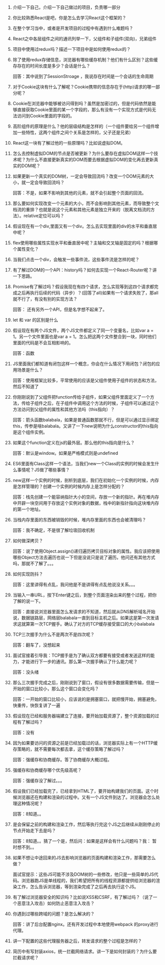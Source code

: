 1. 介绍一下自己，介绍一下自己做过的项目，负责哪一部分

2. 你比较熟悉React是吧，你是怎么去学习React这个框架的？

3. 在整个学习当中，或者是开发项目的过程中有遇到什么难题吗？

4. React之中各层组件之间的通讯列举一下，父组件和子组件(双向)，兄弟组件

5. 项目中使用过redux吗？描述一下项目中是如何使用redux的？

6. 除了使用redux存储信息，浏览器有哪些缓存机制？他们有什么区别？这些缓存存在的时间长度是多少？会话是什么？

   回答：其中说到了SessionStroage ，我说存在时间是一个会话的生命周期

7. 对于Cookie这块有什么了解呢？Cookie携带的信息存在于(http)请求的哪一部分呢？

8. Cookie在浏览器中能够被访问得到吗？虽然是加密过的，但是代码依然是能够直接获取Cookie里面的某一个字段的，那么有没有一个实现方式是代码无法访问到Cookie里面的字段的。

9. 高阶组件的原理是什么？他的层级结构是怎样的（一个组件要给另一个组件增加一些特性，这两个组件之间个关系是怎样的，父子还是兄弟）

10. React这一块有了解过他的一些原理吗？比如说虚拟DOM。

11. 怎么去控制虚拟DOM的节点是否被更新？为什么要存在虚拟DOM这样一个技术呢？为什么不直接更新真实的DOM而要去根据虚拟DOM的变化再去更新真实的DOM呢？

12. 如果更新一个真实的DOM树，一定会导致回流吗？改变一个DOM元素的大小，就一定会导致回流吗？

    回答：不是，如果不影响到其他的元素，就不会引起整个页面的回流。

13. 那么要如何实现改变一个元素的大小，而不会影响到其他元素，而导致整个文档流的重排？也就是说这个元素和其他元素是独立开来的（脱离文档流的方法）。relative定位可以吗？

14. 假设现在有一个div,里面又有一个div。怎么去实现里面的div的水平和垂直居中呢？

15. flex使用哪些属性实现水平和垂直居中呢？主轴和交叉轴是固定的吗？根据哪个属性变化？

16. 当我们点击一个div，会触发一些事件流，这些事件流是怎样的呢？

17. 有了解过DOM的一个API：history吗？如何去实现一个React-Router呢？讲一下思路。

18. Promise有了解过吗？假设我现在有四个请求，怎么实现等到这四个请求都完成之后再执行后续的代码（异步）？(回答了all)如果有一个请求失败了，那all就不行了，有没有别的实现方法？

    回答： 还有另外一个API，但是名字想不起来了。

19. let 和 var 的区别是什么

20. 假设现在有两个JS文件，两个JS文件都定义了同一个变量名，比如var a = 1。另一个文件里面也是var a = 1。怎么把这两个文件整合到一块，同时他们里面的代码是不会互相影响的。

    回答：函数

21. JS里面我们都知道有闭包这样一个概念，你会在什么情况下用闭包？闭包的应用场景是什么？

    回答：使用框架比较多，平常使用的应该是父组件使用子组件的状态和方法，然后不知道了

22. 你刚刚说到了父组件把function传给子组件，如果父组件里面定义了一个方法，传给子组件之后，在子组件中调用这个方法的时候，子组件可以通过这个方法访问到父组件的属性和其他方法吗（this指向）？

    回答：箭头函数balabala，如果是普通函数那就不行，但是可以通过显示绑定this，传参是啥balabala。又讲了一下new说明为什么constructor的this指向是这个组件实例。

23. 如果这个function定义在js的最外层。那么他的this指向是什么？

    回答：默认是window。如果是严格模式则是undefined

24. ES6里面有Class这样一个语法，当我们new一个Class的实例的时候会发生什么事情呢？JS做了哪些事情？

25. new这样一个实例的时候，剖析到底层，我们在初始化一个实例的时候，内存是怎样管理的？创建一个实例的时候内存上是怎样分配的？

    回答：栈先创建一个能容纳指针大小的空间，存放一个新的指针。再在堆内存中开辟一块空间用于存放这个实例对象的数据，栈中的新指针指向这块堆内存的第一个地址。

26. 当栈内存里面的东西被销毁的时候，堆内存里面的东西也会被清理吗？

    回答：我不确定，不是很了解垃圾回收机制

27. 如何做深拷贝？

    回答：说了使用Object.assign()递归遍历拷贝目标对象的属性。我应该把使用哪些Object方法去遍历也说一下但是没说只是说了遍历。他问还有其他方式吗，那就不了解了。。。

28. 如何实现防抖？

    回答：这里讲得有点乱，我问他是不是讲得有点乱他说没关系。。。

29. 当输入一串URL，按下Enter键之后，到整个页面渲染出来的整个过程，把你了解的说一下。

    回答：直接说浏览器里面怎么发请求的不知道，然后就从DNS解析域名开始说，数据链路层，网络层balabala一直到目标主机之后。如果这是第一次发请求这就算第一次TCP握手。确认了对方的TCP缓存接受窗口的大小balabala

30. TCP三次握手为什么不是两次不是四次呢？

    回答：翻车了，没想起来

31. 面试官接着引导我：TCP握手是为了确认双方都要有接受或者发送这样的能力，才能进行下一步的通讯。那么第一次握手确认了什么能力呢？

    回答：没头绪

32. 那么三次握手完成之后，刚刚说到了窗口，假设有很多数据需要传输，但是一开始的窗口比较小，那么这个窗口会变化吗？

    回答：一开始的窗口比较小，应该说的是拥塞窗口，就把慢开始，拥塞避免，快重传，快恢复讲了一遍

33. 假设现在已经和服务器端建立了连接，要开始加载资源了，整个资源加载的过程有了解过吗？

    回答：没有

34. 因为如果要访问的资源之前是已经加载过的话，浏览器实际上有一个HTTP缓存策略的，就不需要每次都去拿，这个缓存策略了解过吗？

    回答：强缓存和协商缓存。答了协商缓存大概过程。

35. 强缓存和协商缓存哪个优先级高呢？

    回答：强缓存没了解过。。。

36. 假设我们已经加载完了，已经拿到HTML了，要开始构建我们的页面。这个时候浏览器还在构建和渲染的过程中。又有一个JS文件到达了。浏览器会怎么处理这种情况呢？

    回答：8知道。。

37. 是会保留之前的构建和渲染工作，然后等执行完这个JS之后继续从刚刚停止的节点开始走下去是吗？

    回答：8知道。。猜了一个是，然后问：如果是这样会有什么问题吗？我： 暂时想不到。。

38. 如果不想让中途回来的JS去影响浏览器的页面构建和渲染工作，那需要怎么做？

    面试官提示：这些JS可能不涉及DOM树的一些修改，他只是一些简单的JS代码。浏览器跑JS是单线程的，我们希望把所有的线程资源都提供给浏览器的渲染工作，怎么告诉浏览器，等到渲染完成了之后再去执行这个JS。

39. 有了解过浏览器安全的知识吗？比如说XSS和CSRF，有了解过吗？（说了一个恶意注入攻击）如何防止恶意注入攻击？

40. 你遇到过哪些跨域的问题？是怎么解决的？

    回答：讲了后台配置nginx。还有开发过程中本地使用webpack 的proxy进行代理。

41. 讲一下配置的这些代理服务器之后，转发请求的整个过程是怎样的？

42. 简历中有写封装axios，统一拦截网络请求。讲一下是如何封装的？为什么要拦截请求呢？

    

